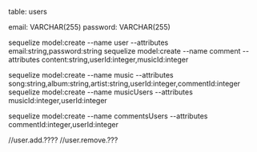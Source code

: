 table: users

email: VARCHAR(255)
password: VARCHAR(255)

sequelize model:create --name user --attributes email:string,password:string
sequelize model:create --name comment --attributes content:string,userId:integer,musicId:integer

sequelize model:create --name music --attributes song:string,album:string,artist:string,userId:integer,commentId:integer
sequelize model:create --name musicUsers --attributes musicId:integer,userId:integer

sequelize model:create --name commentsUsers --attributes commentId:integer,userId:integer

//user.add.????
//user.remove.???
